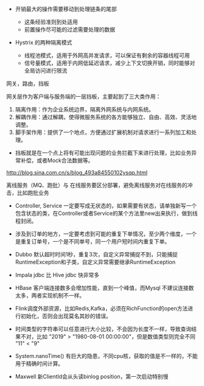 * 开销最大的操作需要移动到处理链条的尾部
  * 这条经验准则到处适用
  * 前置操作尽可能的过滤需要处理的数据
  
* Hystrix 的两种隔离模式
  * 线程池模式，适用于外网高并发请求，可以保证有剩余的容器线程可用
  * 信号量模式，适用于内网低延迟请求，减少上下文切换开销，同时能够对全局访问进行限流  

网关，路由，挡板

网关层作为客户端与服务端的一层挡板，主要起到了三大类作用：

1. 隔离作用：作为企业系统边界，隔离外网系统与内网系统。
2. 解耦作用：通过解耦，使得微服务系统的各方能够独立、自由、高效、灵活地调整。
3. 脚手架作用：提供了一个地点，方便通过扩展机制对请求进行一系列加工和处理。

* 挡板就是在一个点上将有可能出现问题的业务拦截下来进行处理，比如业务异常补偿，或者Mock合法数据等。

http://blog.sina.com.cn/s/blog_493a84550102ysqp.html

离线服务（MQ、跑批）与 在线服务要区分部署，避免离线服务对在线服务的冲击，比如跑批业务

* Controller, Service 一定要写成无状态的，如果需要有状态，请单独新写一个包含状态的类，在Controller或者Service的某个方法里new出来执行，做到线程封闭。

* 涉及到订单的地方，一定要考虑到可能的重复下单情况，至少两个维度，一个是重复订单号，一个是不同单号，同一个用户短时间内重复下单。

* Dubbo 默认超时时间1秒，重复3次，自定义异常捕捉不到，只能捕捉RuntimeException和子类，自定义异常需要继承RuntimeException

* Impala jdbc 比 Hive jdbc 快非常多

* HBase 客户端连接数多会增加性能，直到一个峰值，而Mysql 不建议连接数太多，两者实现机制不一样。

* Flink调度外部资源，比如Redis,Kafka，必须在RichFunction的open方法进行初始化，否则会出现莫名其妙的错误。

* 时间类型的字符串可以任意进行大小比较，不会因为长度不一样，导致查询结果不对，比如 "2019" > "1980-08-01 00:00:00"，但是数值类型则完全不同 "11" < "9"

* System.nanoTime() 有巨大的隐患，不同cpu核，获取的值是不一样的，不能用于精确时间计算。

* Maxwell 新ClientId会从头读binlog position，第一次启动特别慢
